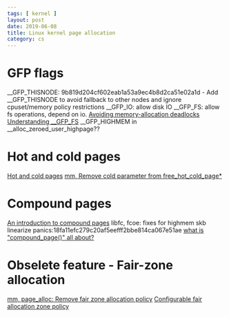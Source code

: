 ```yaml
---
tags: [ kernel ] 
layout: post
date: 2019-06-08
title: Linux kernel page allocation
category: cs
---
```


# GFP flags
__GFP_THISNODE:
9b819d204cf602eab1a53a9ec4b8d2ca51e02a1d - Add __GFP_THISNODE to avoid fallback to other nodes and ignore cpuset/memory policy restrictions
__GFP_IO: allow disk IO
__GFP_FS: allow fs operations, depend on io.
[Avoiding memory-allocation deadlocks](https://lwn.net/Articles/594725/)
[Understanding __GFP_FS](https://lwn.net/Articles/596618/)
__GFP_HIGHMEM in __alloc_zeroed_user_highpage??


# Hot and cold pages
[Hot and cold pages](https://lwn.net/Articles/14768/)
[mm, Remove cold parameter from free_hot_cold_page*](https://patchwork.kernel.org/patch/10013971/)

# Compound pages
[An introduction to compound pages](https://lwn.net/Articles/619514/)
libfc, fcoe: fixes for highmem skb linearize panics:18fa11efc279c20af5eefff2bbe814ca067e51ae
[what is "compound_page()" all about?](https://www.spinics.net/lists/newbies/msg41159.html)


# Obselete feature - Fair-zone allocation
[mm, page_alloc: Remove fair zone allocation policy](https://lore.kernel.org/patchwork/patch/691300/)
[Configurable fair allocation zone policy](https://lwn.net/Articles/576778/)
